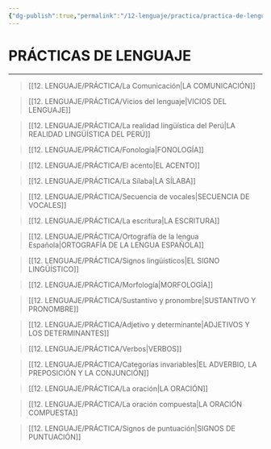```yaml
---
{"dg-publish":true,"permalink":"/12-lenguaje/practica/practica-de-lenguaje/","tags":["Lenguaje","Práctica"]}
---
```


# PRÁCTICAS DE LENGUAJE
---

>[[12. LENGUAJE/PRÁCTICA/La Comunicación\|LA COMUNICACIÓN]]

>[[12. LENGUAJE/PRÁCTICA/Vicios del lenguaje\|VICIOS DEL LENGUAJE]]

>[[12. LENGUAJE/PRÁCTICA/La realidad lingüística del Perú\|LA REALIDAD LINGÜÍSTICA DEL PERÚ]]

>[[12. LENGUAJE/PRÁCTICA/Fonología\|FONOLOGÍA]]

>[[12. LENGUAJE/PRÁCTICA/El acento\|EL ACENTO]]

>[[12. LENGUAJE/PRÁCTICA/La Sílaba\|LA SÍLABA]]

>[[12. LENGUAJE/PRÁCTICA/Secuencia de vocales\|SECUENCIA DE VOCALES]]

>[[12. LENGUAJE/PRÁCTICA/La escritura\|LA ESCRITURA]]

>[[12. LENGUAJE/PRÁCTICA/Ortografía de la lengua Española\|ORTOGRAFÍA DE LA LENGUA ESPAÑOLA]]

>[[12. LENGUAJE/PRÁCTICA/Signos lingüísticos\|EL SIGNO LINGÜÍSTICO]]

>[[12. LENGUAJE/PRÁCTICA/Morfología\|MORFOLOGÍA]]

>[[12. LENGUAJE/PRÁCTICA/Sustantivo y pronombre\|SUSTANTIVO Y PRONOMBRE]]

>[[12. LENGUAJE/PRÁCTICA/Adjetivo y determinante\|ADJETIVOS Y LOS DETERMINANTES]]

>[[12. LENGUAJE/PRÁCTICA/Verbos\|VERBOS]]

>[[12. LENGUAJE/PRÁCTICA/Categorías invariables\|EL ADVERBIO, LA PREPOSICIÓN Y LA CONJUNCIÓN]]

>[[12. LENGUAJE/PRÁCTICA/La oración\|LA ORACIÓN]]

>[[12. LENGUAJE/PRÁCTICA/La oración compuesta\|LA ORACIÓN COMPUESTA]]

>[[12. LENGUAJE/PRÁCTICA/Signos de puntuación\|SIGNOS DE PUNTUACIÓN]]
